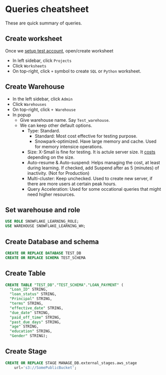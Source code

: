 # Queries cheatsheet

These are quick summary of queries.

## Create worksheet

Once we [setup test account](../SnowFlake.md#setup-test-accounts), open/create worksheet

- In left sidebar, click `Projects`
- Click `Worksheets`
- On top-right, click `+` symbol to create `SQL` or `Python` worksheet.

## Create Warehouse

- In the left sidebar, click `Admin`
- Click `Warehouses`
- On top-right, click `+ Warehouse`
- In popup
  - Give warehouse name. Say `Test_warehouse`.
  - We can keep other default options.
    - Type: Standard.
      - Standard: Most cost effective for testing purpose.
      - Snowpark-optimized. Have large memory and cache. Used for memory intensice operations.
    - Size: X-Small is fine for testing. It is actule server size. It [costs](./01Basic.md#warehouse-cost) depending on the size.
    - Auto-resume & Auto-suspend: Helps managing the cost, at least during learning. If checked, add Suspend after as 5 (minutes) of inactivity. (Not for Production)
    - Multi-cluster: Keep unchecked. Used to create new server, if there are more users at certain peak hours.
    - Query Acceleration: Used for some occational queries that might need higher resources.

## Set warehouse and role

```SQL
USE ROLE SNOWFLAKE_LEARNING_ROLE;
USE WAREHOUSE SNOWFLAKE_LEARNING_WH;
```

## Create Database and schema

```SQL
CREATE OR REPLACE DATABASE TEST_DB
CREATE OR REPLACE SCHEMA TEST_SCHEMA
```

## Create Table

```SQL
CREATE TABLE "TEST_DB"."TEST_SCHEMA"."LOAN_PAYMENT" (
  "Loan_ID" STRING,
  "loan_status" STRING,
  "Principal" STRING,
  "terms" STRING,
  "effective_date" STRING,
  "due_date" STRING,
  "paid_off_time" STRING,
  "past_due_days" STRING,
  "age" STRING,
  "education" STRING,
  "Gender" STRING);
```

## Create Stage

```SQL
CREATE OR REPLACE STAGE MANAGE_DB.external_stages.aws_stage
    url='s3://SomePublicBucket';
```